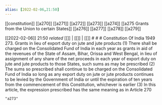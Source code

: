 ```yaml
---
alias: [2022-02-06,21:50]
---
```

[[constitution]] [[a270]] [[a271]] [[a272]] [[a273]] [[a274]] [[a275 Grants from the Union to certain States]] [[a276]] [[a277]] [[a278]] [[a279]]

[[2022-02-06]] 21:50 _related_ [[]] | [[]] | [[]] # # #
Constitution Of India 1949
273. Grants in lieu of export duty on jute and jute products
(1) There shall be charged on the Consolidated Fund of India in each year as grants in aid of the revenues of the State of Assam, Bihar, Orissa and West Bengal, in lieu of assignment of any share of the net proceeds in each year of export duty on jute and jute products to those States, such sums as may be prescribed
(2) The sums so prescribed shall continue to be charged on the Consolidated Fund of India so long as any export duty on jute or jute products continues to be levied by the Government of India or until the expiration of ten years from the commencement of this Constitution, whichever is earlier
(3) In this article, the expression prescribed has the same meaning as in Article 270

```query
"a273"
```